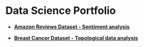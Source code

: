 # Data Science Portfolio

* [**Amazon Reviews Dataset - Sentiment analysis**](https://github.com/romiebanerjee/Portfolio-/blob/master/plots.ipynb)

* [**Breast Cancer Dataset - Topological data analysis**](https://github.com/romiebanerjee/Portfolio-/blob/master/Breast_Cancer_Dataset.ipynb)

